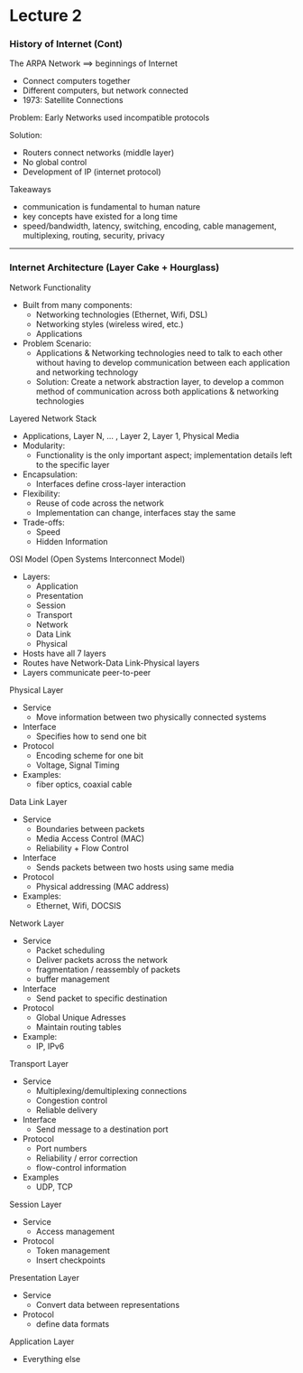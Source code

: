 # Lecture 2

### History of Internet (Cont)

The ARPA Network ==> beginnings of Internet

- Connect computers together
- Different computers, but network connected
- 1973: Satellite Connections

Problem: Early Networks used incompatible protocols

Solution:

- Routers connect networks (middle layer)
- No global control
- Development of IP (internet protocol)

Takeaways

- communication is fundamental to human nature
- key concepts have existed for a long time
- speed/bandwidth, latency, switching, encoding, cable management, multiplexing, routing, security, privacy

---

### Internet Architecture (Layer Cake + Hourglass)

Network Functionality

- Built from many components:
  - Networking technologies (Ethernet, Wifi, DSL)
  - Networking styles (wireless wired, etc.)
  - Applications
- Problem Scenario:
  - Applications & Networking technologies need to talk to each other without having to develop communication between each application and networking technology
  - Solution: Create a network abstraction layer, to develop a common method of communication across both applications & networking technologies

Layered Network Stack

- Applications, Layer N, ... , Layer 2, Layer 1, Physical Media
- Modularity:
  - Functionality is the only important aspect; implementation details left to the specific layer
- Encapsulation:
  - Interfaces define cross-layer interaction
- Flexibility:
  - Reuse of code across the network
  - Implementation can change, interfaces stay the same
- Trade-offs:
  - Speed
  - Hidden Information

OSI Model (Open Systems Interconnect Model)

- Layers:
  - Application 
  - Presentation
  - Session
  - Transport
  - Network
  - Data Link
  - Physical 
- Hosts have all 7 layers
- Routes have Network-Data Link-Physical layers
- Layers communicate peer-to-peer

Physical Layer

- Service
  - Move information between two physically connected systems
- Interface
  - Specifies how to send one bit
- Protocol
  - Encoding scheme for one bit
  - Voltage, Signal Timing
- Examples:
  - fiber optics, coaxial cable

Data Link Layer

- Service
  - Boundaries between packets
  - Media Access Control (MAC)
  - Reliability + Flow Control
- Interface
  - Sends packets between two hosts using same media
- Protocol
  - Physical addressing (MAC address)
- Examples:
  - Ethernet, Wifi, DOCSIS

Network Layer

- Service
  - Packet scheduling
  - Deliver packets across the network
  - fragmentation / reassembly of packets
  - buffer management
- Interface
  - Send packet to specific destination
- Protocol
  - Global Unique Adresses
  - Maintain routing tables
- Example:
  - IP, IPv6

Transport Layer

- Service
  - Multiplexing/demultiplexing connections
  - Congestion control
  - Reliable delivery
- Interface
  - Send message to a destination port
- Protocol
  - Port numbers
  - Reliability / error correction
  - flow-control information
- Examples
  - UDP, TCP

Session Layer

- Service
  - Access management
- Protocol
  - Token management
  - Insert checkpoints

Presentation Layer

- Service
  - Convert data between representations
- Protocol
  - define data formats

Application Layer

- Everything else

